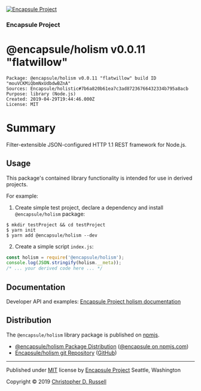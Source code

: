 [![Encapsule Project](https://encapsule.io/images/blue-burst-encapsule.io-icon-72x72.png "Encapsule Project")](https://encapsule.io)

### Encapsule Project

# @encapsule/holism v0.0.11 "flatwillow"

```
Package: @encapsule/holism v0.0.11 "flatwillow" build ID "mouVCKMiQbmNxUdbdwBZnA"
Sources: Encapsule/holistic#7b6a820b61ea7c3ad87236766432334b795a8acb
Purpose: library (Node.js)
Created: 2019-04-29T19:44:46.000Z
License: MIT
```

# Summary

Filter-extensible JSON-configured HTTP 1.1 REST framework for Node.js.

## Usage

This package's contained library functionality is intended for use in derived projects.

For example:

1. Create simple test project, declare a dependency and install `@encapsule/holism` package:

```
$ mkdir testProject && cd testProject
$ yarn init
$ yarn add @encapsule/holism --dev
```

2. Create a simple script `index.js`:

```JavaScript
const holism = require('@encapsule/holism');
console.log(JSON.stringify(holism.__meta));
/* ... your derived code here ... */
```

## Documentation

Developer API and examples: [Encapsule Project holism documentation](https://encapsule.io/docs/holism)

## Distribution

The `@encapsule/holism` library package is published on [npmjs](https://npmjs.com).

- [@encapsule/holism Package Distribution](https://npmjs.com/package/@encapsule/holism/v/0.0.11) ([@encapsule on npmjs.com](https://www.npmjs.com/org/encapsule))
- [Encapsule/holism git Repository](https://github.com/Encapsule/holism) ([GitHub](https://github.com/Encapsule))

<hr>

Published under [MIT](LICENSE) license by [Encapsule Project](https://encapsule.io) Seattle, Washington

Copyright &copy; 2019 [Christopher D. Russell](http://chrisrussell.net)